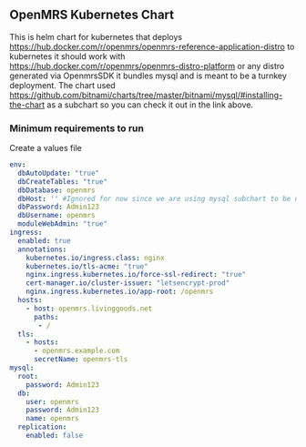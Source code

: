 ## OpenMRS Kubernetes Chart
This is helm chart for kubernetes that deploys https://hub.docker.com/r/openmrs/openmrs-reference-application-distro to kubernetes it should work with https://hub.docker.com/r/openmrs/openmrs-distro-platform or any distro generated via OpenmrsSDK it bundles mysql and is meant to be a turnkey deployment. The chart used https://github.com/bitnami/charts/tree/master/bitnami/mysql/#installing-the-chart as a subchart so you can check it out in the link above.
### Minimum requirements to run
Create a values file
```yaml
env:
  dbAutoUpdate: "true"
  dbCreateTables: "true"
  dbDatabase: openmrs
  dbHost: '' #Ignored for now since we are using mysql subchart to be used when using external db
  dbPassword: Admin123
  dbUsername: openmrs
  moduleWebAdmin: "true"
ingress:
  enabled: true
  annotations:
    kubernetes.io/ingress.class: nginx
    kubernetes.io/tls-acme: "true"
    nginx.ingress.kubernetes.io/force-ssl-redirect: "true"
    cert-manager.io/cluster-issuer: "letsencrypt-prod"
    nginx.ingress.kubernetes.io/app-root: /openmrs
  hosts:
    - host: openmrs.livinggoods.net
      paths:
       - /
  tls:
    - hosts:
      - openmrs.example.com
      secretName: openmrs-tls
mysql:
  root:
    password: Admin123
  db:
    user: openmrs
    password: Admin123
    name: openmrs
  replication:
    enabled: false
```